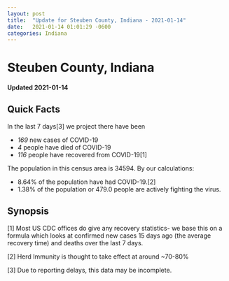 ```yaml
---
layout: post
title:  "Update for Steuben County, Indiana - 2021-01-14"
date:   2021-01-14 01:01:29 -0600
categories: Indiana
---
```


# Steuben County, Indiana
#### Updated 2021-01-14

## Quick Facts

In the last 7 days[3] we project there have been
- *169* new cases of COVID-19
- *4* people have died of COVID-19
- *116* people have recovered from COVID-19[1]

The population in this census area is 34594. By our calculations:
- 8.64% of the population have had COVID-19.[2]
- 1.38% of the population or 479.0 people are actively fighting the virus.

## Synopsis




[1] Most US CDC offices do give any recovery statistics- we base this on a formula which looks at confirmed new cases
15 days ago (the average recovery time) and deaths over the last 7 days.

[2] Herd Immunity is thought to take effect at around ~70-80%

[3] Due to reporting delays, this data may be incomplete.
 
    